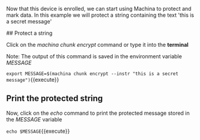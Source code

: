 Now that this device is enrolled, we can start using Machina to protect and mark data. In this example we will protect a string containing the text 'this is a secret message'

## Protect a string

Click on the _machina chunk encrypt_ command or type it into the **terminal**

Note: The output of this command is saved in the environment variable _MESSAGE_

`export MESSAGE=$(machina chunk encrypt --instr "this is a secret message")`{{execute}}

## Print the protected string

Now, click on the _echo_ command to print the protected message stored in the _MESSAGE_ variable

`echo $MESSAGE`{{execute}}

